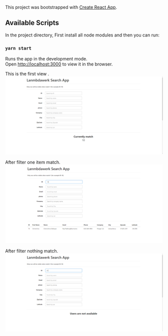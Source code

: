 This project was bootstrapped with [Create React App](https://github.com/facebook/create-react-app).

## Available Scripts

In the project directory, First install all node modules and then you can run:

### `yarn start`

Runs the app in the development mode.<br>
Open [http://localhost:3000](http://localhost:3000) to view it in the browser.

This is the first view .
![screenshot](screenshots/1.PNG)

After filter one item match.
![screenshot](screenshots/2.PNG)

After filter nothing match.
![screenshot](screenshots/3.PNG)
